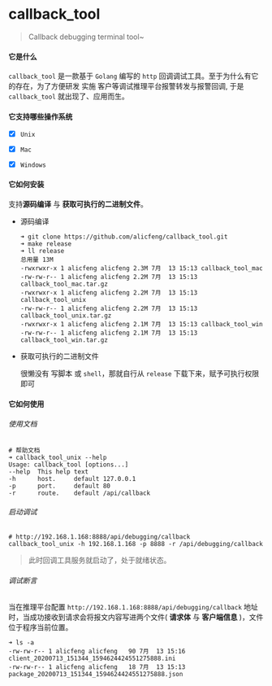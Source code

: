 # callback_tool
> Callback debugging terminal tool~



#### 它是什么

`callback_tool` 是一款基于 `Golang` 编写的 `http` 回调调试工具。至于为什么有它的存在，为了方便研发 实施 客户等调试推理平台报警转发与报警回调, 于是 `callback_tool` 就出现了、应用而生。



#### 它支持哪些操作系统

- [x] `Unix`
- [x] `Mac`
- [x] `Windows`



#### 它如何安装

支持**源码编译** 与 **获取可执行的二进制文件**。

- 源码编译

  ```shell
  ➜ git clone https://github.com/alicfeng/callback_tool.git
  ➜ make release
  ➜ ll release
  总用量 13M
  -rwxrwxr-x 1 alicfeng alicfeng 2.3M 7月  13 15:13 callback_tool_mac
  -rw-rw-r-- 1 alicfeng alicfeng 2.2M 7月  13 15:13 callback_tool_mac.tar.gz
  -rwxrwxr-x 1 alicfeng alicfeng 2.2M 7月  13 15:13 callback_tool_unix
  -rw-rw-r-- 1 alicfeng alicfeng 2.2M 7月  13 15:13 callback_tool_unix.tar.gz
  -rwxrwxr-x 1 alicfeng alicfeng 2.1M 7月  13 15:13 callback_tool_win
  -rw-rw-r-- 1 alicfeng alicfeng 2.1M 7月  13 15:13 callback_tool_win.tar.gz
  ```

- 获取可执行的二进制文件

  很懒没有 写脚本 或 `shell`，那就自行从 `release` 下载下来，赋予可执行权限即可



#### 它如何使用

###### 使用文档

```shell
# 帮助文档
➜ callback_tool_unix --help
Usage: callback_tool [options...]
--help  This help text
-h      host.     default 127.0.0.1
-p      port.     default 80
-r      route.    default /api/callback
```

###### 启动调试

```shell
# http://192.168.1.168:8888/api/debugging/callback
callback_tool_unix -h 192.168.1.168 -p 8888 -r /api/debugging/callback
```

> 此时回调工具服务就启动了，处于就绪状态。

###### 调试断言

当在推理平台配置 `http://192.168.1.168:8888/api/debugging/callback` 地址时，当成功接收到请求会将报文内容写进两个文件( **请求体** 与 **客户端信息** )，文件位于程序当前位置。

```shell
➜ ls -a
-rw-rw-r-- 1 alicfeng alicfeng   90 7月  13 15:16 client_20200713_151344_1594624424551275888.ini
-rw-rw-r-- 1 alicfeng alicfeng   18 7月  13 15:13 package_20200713_151344_1594624424551275888.json
```





